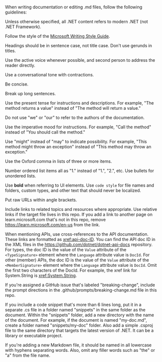 When writing documentation or editing .md files, follow the following guidelines:

Unless otherwise specified, all .NET content refers to modern .NET (not .NET Framework).

Follow the style of the [Microsoft Writing Style Guide](https://learn.microsoft.com/en-us/style-guide/welcome/).

Headings should be in sentence case, not title case. Don't use gerunds in titles.

Use the active voice whenever possible, and second person to address the reader directly.

Use a conversational tone with contractions.

Be concise.

Break up long sentences.

Use the present tense for instructions and descriptions. For example, "The method returns a value" instead of "The method will return a value."

Do not use "we" or "our" to refer to the authors of the documentation.

Use the imperative mood for instructions. For example, "Call the method" instead of "You should call the method."

Use "might" instead of "may" to indicate possibility. For example, "This method might throw an exception" instead of "This method may throw an exception."

Use the Oxford comma in lists of three or more items.

Number ordered list items all as "1." instead of "1.", "2.", etc. Use bullets for unordered lists.

Use **bold** when referring to UI elements. Use `code style` for file names and folders, custom types, and other text that should never be localized.

Put raw URLs within angle brackets.

Include links to related topics and resources where appropriate. Use relative links if the target file lives in this repo. If you add a link to another page on learn.microsoft.com that's not in this repo, remove https://learn.microsoft.com/en-us from the link.

When mentioning APIs, use cross-references to the API documentation. These links are formatted as <xref:api-doc-ID>. You can find the API doc ID in the XML files in the https://github.com/dotnet/dotnet-api-docs repository. For types, the doc ID is the value of the `Value` attribute of the `<TypeSignature>` element where the `Language` attribute value is `DocId`. For other (member) APIs, the doc ID is the value of the `Value` attribute of the `<MemberSignature>` element where the `Language` attribute value is `DocId`. Omit the first two characters of the DocId. For example, the xref link for System.String is <xref:System.String>.

If you're assigned a GitHub issue that's labeled "breaking-change", include the prompt directions in the .github/prompts/breaking-change.md file in this repo.

If you include a code snippet that's more than 6 lines long, put it in a separate .cs file in a folder named "snippets" in the same folder as the document. Within the "snippets" folder, add a new directory with the name of the document. For example, if the document is named "my-doc.md", create a folder named "snippets/my-doc" folder. Also add a simple .csproj file to the same directory that targets the latest version of .NET. It can be a library or executable project.

If you're adding a new Markdown file, it should be named in all lowercase with hyphens separating words. Also, omit any filler words such as "the" or "a" from the file name.